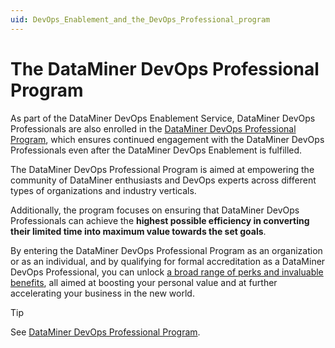 ```yaml
---
uid: DevOps_Enablement_and_the_DevOps_Professional_program
---
```


# The DataMiner DevOps Professional Program

As part of the DataMiner DevOps Enablement Service, DataMiner DevOps Professionals are also enrolled in the [DataMiner DevOps Professional Program](xref:DataMiner_Devops_Professionals), which ensures continued engagement with the DataMiner DevOps Professionals even after the DataMiner DevOps Enablement is fulfilled.

The DataMiner DevOps Professional Program is aimed at empowering the community of DataMiner enthusiasts and DevOps experts across different types of organizations and industry verticals.

Additionally, the program focuses on ensuring that DataMiner DevOps Professionals can achieve the **highest possible efficiency in converting their limited time into maximum value towards the set goals**.

By entering the DataMiner DevOps Professional Program as an organization or as an individual, and by qualifying for formal accreditation as a DataMiner DevOps Professional, you can unlock [a broad range of perks and invaluable benefits](xref:Benefits_DevOps_Professionals_Program), all aimed at boosting your personal value and at further accelerating your business in the new world.

> [!TIP]
> See [DataMiner DevOps Professional Program](xref:DataMiner_Devops_Professionals).
